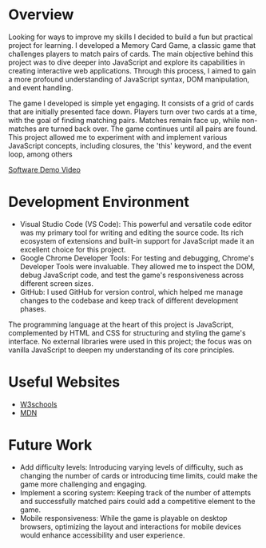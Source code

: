 

# Overview

Looking for ways to improve my skills I decided to build a fun but practical project for learning. I developed a Memory Card Game, a classic game that challenges players to match pairs of cards. The main objective behind this project was to dive deeper into JavaScript and explore its capabilities in creating interactive web applications. Through this process, I aimed to gain a more profound understanding of JavaScript syntax, DOM manipulation, and event handling.

The game I developed is simple yet engaging. It consists of a grid of cards that are initially presented face down. Players turn over two cards at a time, with the goal of finding matching pairs. Matches remain face up, while non-matches are turned back over. The game continues until all pairs are found. This project allowed me to experiment with and implement various JavaScript concepts, including closures, the 'this' keyword, and the event loop, among others

[Software Demo Video](https://youtu.be/xIb4MpSgRQI)

# Development Environment

- Visual Studio Code (VS Code): This powerful and versatile code editor was my primary tool for writing and editing the source code. Its rich ecosystem of extensions and built-in support for JavaScript made it an excellent choice for this project.
- Google Chrome Developer Tools: For testing and debugging, Chrome's Developer Tools were invaluable. They allowed me to inspect the DOM, debug JavaScript code, and test the game's responsiveness across different screen sizes.
- GitHub: I used GitHub for version control, which helped me manage changes to the codebase and keep track of different development phases.
  
The programming language at the heart of this project is JavaScript, complemented by HTML and CSS for structuring and styling the game's interface. No external libraries were used in this project; the focus was on vanilla JavaScript to deepen my understanding of its core principles.

# Useful Websites

- [W3schools](https://www.w3schools.com/)
- [MDN](https://developer.mozilla.org/en-US/docs/Web/JavaScript)

# Future Work

- Add difficulty levels: Introducing varying levels of difficulty, such as changing the number of cards or introducing time limits, could make the game more challenging and engaging.
- Implement a scoring system: Keeping track of the number of attempts and successfully matched pairs could add a competitive element to the game.
- Mobile responsiveness: While the game is playable on desktop browsers, optimizing the layout and interactions for mobile devices would enhance accessibility and user experience.
